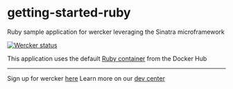 getting-started-ruby
====================

Ruby sample application for wercker leveraging the Sinatra microframework

[![Wercker status](https://app.wercker.com/status/2129a80863b811ed8dea085d939102a9/m)](https://app.wercker.com/project/bykey/2129a80863b811ed8dea085d939102a9)

This application uses the default [Ruby container](https://registry.hub.docker.com/u/library/ruby/) from the Docker Hub

---
Sign up for wercker [here](http://wercker.com)
Learn more on our [dev center](http://devcenter.wercker.com)